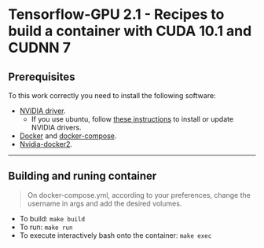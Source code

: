 # Tensorflow-GPU 2.1 - Recipes to build a container with CUDA 10.1 and CUDNN 7

## Prerequisites

To this work correctly you need to install the following software:

- [NVIDIA driver](https://www.nvidia.com/download/index.aspx?lang=en-us).
  - If you use ubuntu, follow [these instructions](https://linuxize.com/post/how-to-nvidia-drivers-on-ubuntu-20-04/) to install or update NVIDIA drivers.
- [Docker](https://docs.docker.com/engine/install/) and [docker-compose](https://docs.docker.com/compose/install/).
- [Nvidia-docker2](https://docs.nvidia.com/datacenter/cloud-native/container-toolkit/install-guide.html#docker).
___

## Building and runing container

> On docker-compose.yml, according to your preferences, change the username in args and add the desired volumes.

- To build: `make build`
- To run: `make run`
- To execute interactively bash onto the container: `make exec`
